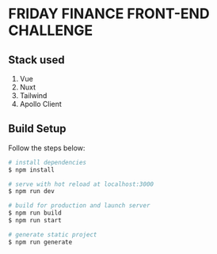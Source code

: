 # FRIDAY FINANCE FRONT-END CHALLENGE

## Stack used

1. Vue
2. Nuxt
3. Tailwind
4. Apollo Client

## Build Setup

Follow the steps below:

```bash
# install dependencies
$ npm install

# serve with hot reload at localhost:3000
$ npm run dev

# build for production and launch server
$ npm run build
$ npm run start

# generate static project
$ npm run generate
```
